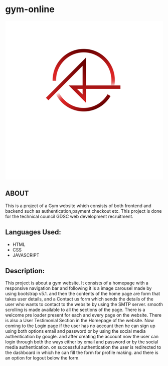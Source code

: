# gym-online
 ![alt-text](img/gymlogo-01.png)
## ABOUT
  This is a project of a Gym website which consists of both frontend and backend such as authentication,payment checkout etc.
  This project is done for the technical council GDSC web development recruitment.
## Languages Used:
  * HTML
  * CSS
  * JAVASCRIPT
##  Description:
  This project is about a gym website. It consists of a homepage with a responsive navigation bar and following it is a image carousel made by using bootstrap v5.1.
  and then the contents of the home page are form that takes user details, and a Contact us form which sends the details of the user who wants to contact to the website by
  using the SMTP server. smooth scrolling is made available to all the sections of the page. There is a welcome pre loader present for each and every page on the website.
  There is also a User Testimonial Section in the Homepage of the website. Now coming to the Login page if the user has no account then he can sign up using both options email and password or by using the social media authentication by google. and after creating the account now the user can login through both the ways either by email and password or by the social media authentication. on successful authentication the user is redirected to the dashboard in which he can fill the form for profile making. and there is an option for logout below the form.

